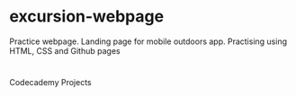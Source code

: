# excursion-webpage
Practice webpage. Landing page for mobile outdoors app. Practising using HTML, CSS and Github pages
#
Codecademy Projects
